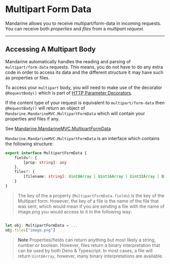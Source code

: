 # Multipart Form Data

Mandarine allows you to receive multipart/form-data in incoming requests. You can receive both _properties_ and _files_ from a _multipart request_.

----

## Accessing A Multipart Body
Mandarine automatically handles the reading and parsing of `multipart/form-data` requests. This means, you do not have to do any extra code in order to access its data and the different structure it may have such as properties or files.

To access your `multipart` body, you will need to make use of the decorator `@RequestBody()` which is part of [HTTP Parameter Decorators](/docs/mandarine/http-handlers). 

If the content type of your request is equivalent to `multipart/form-data` then `@RequestBody()` will return an object of `Mandarine.MandarineMVC.MultipartFormData` which will contain your properties and files if any.

See [Mandarine.MandarineMVC.MultipartFormData](https://doc.deno.land/https/raw.githubusercontent.com/mandarineorg/mandarinets/master/mvc-framework/mandarine-mvc.ns.ts#MandarineMvc.MultipartFormData)

`Mandarine.MandarineMVC.MultipartFormData` is an interface which contains the following structure:
```typescript
export interface MultipartFormData {
    fields?: {
        [prop: string]: any
    },
    files?: {
        [filename: string]: Uint8Array | Uint16Array | Uint32Array | BigUint64Array
    }
}
```

> The key of the a property (`MultipartFormData.fields`) is the key of the Multipart form. However, the key of a file is the name of the file that was sent, which would mean if you are sending a file with the name of image.png you would access to it in the following way:
```typescript

let obj: MultipartFormData = ...
obj.files["image.png"]
```

> **Note** Properties/fields can return anything but most likely a string, number or boolean. However, files return a binary interpretation that can be used by both Deno & Typescript. In most cases, a file will return `Uint8Array`, however, many binary interpretations are available. 
